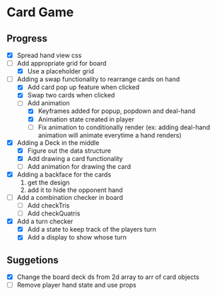# Card Game

## Progress

- [x] Spread hand view css
- [ ] Add appropriate grid for board
  - [x] Use a placeholder grid
- [ ] Adding a swap functionality to rearrange cards on hand  
  - [x] Add card pop up feature when clicked
  - [x] Swap two cards when clicked
  - [ ] Add animation
    - [x] Keyframes added for popup, popdown and deal-hand
    - [x] Animation state created in player
    - [ ] Fix animation to conditionally render (ex: adding deal-hand animation will animate everytime a hand renders)
- [x] Adding a Deck in the middle
  - [x] Figure out the data structure
  - [x] Add drawing a card functionality
  - [ ] Add animation for drawing the card
- [x] Adding a backface for the cards  
  1. get the design
  2. add it to hide the opponent hand
- [ ] Add a combination checker in board
  - [ ] Add checkTris
  - [ ] Add checkQuatris
- [x] Add a turn checker
  - [x] Add a state to keep track of the players turn
  - [x] Add a display to show whose turn

## Suggetions

- [x] Change the board deck ds from 2d array to arr of card objects
- [ ] Remove player hand state and use props
